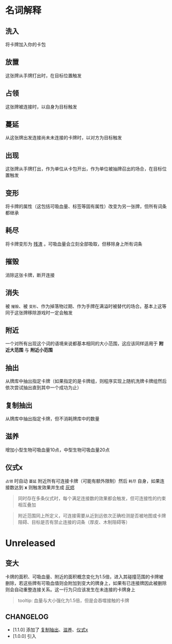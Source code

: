 # 名词解释

## 洗入

将卡牌加入你的卡包

## 放置

这张牌从手牌打出时，在目标位置触发

## 占领

这张牌被连接时，以自身为目标触发

## 蔓延

从这张牌出发连接尚未未连接的卡牌时，以对方为目标触发

## 出现

这张牌从手牌打出，作为单位从卡包开出，作为单位被抽牌召出的场合，在目标位置触发

## 变形

将卡牌的属性（这包括可吸血量、标签等固有属性）改变为另一张牌，但所有词条都继承

## 耗尽

将卡牌变形为 [残渣](卡牌/残渣.md) 。可吸血量会立刻全部吸取，但移除身上所有词条

## 摧毁

消除这张卡牌，断开连接

## 消失

被 `摧毁`、被 `变形`、作为掉落物过期、作为手牌在满溢时被替代的场合。基本上这等同于这张牌移除游戏时一定会触发

## 附近

一个对所有出现这个词的语境来说都基本相同的大小范围，这应该同样适用于 **附近大范围** 与 **附近小范围**

## 抽出

从牌库中抽出指定卡牌（如果指定的是卡牌组，则程序实现上随机洗牌卡牌组然后依次尝试抽出直到其中一个成功为止）

## 复制抽出

从牌库中抽出指定卡牌，但不消耗牌库中的数量

## 滋养

增加小型生物可吸血量10点，中型生物可吸血量20点

## 仪式x

`占领` 时自动 `蔓延` 附近所有可连接卡牌（可能有额外限制）然后 `耗尽` 自身，如果连接数达到 **x** 则触发效果并生成 [灰烬](卡牌/灰烬.md)

> 同时存在多条仪式时，每个满足连接数的效果都会触发，但可连接性的约束相互叠加

> 附近范围同上所定义，可连接需要从近到远依次正确检测是否被地图或卡牌阻碍、目标是否有禁止连接的词条（厚皮、木制阻碍等）

# Unreleased

## 变大

卡牌的面积、可吸血量、附近的面积概念变化为1.5倍，进入其碰撞范围的卡牌被删除，若这些牌有可吸血值则会附加到变大的牌身上，如果有已连接牌因此被删除则会自动重整连接关系。这一行为只应该发生在未连接的卡牌身上

> tooltip: 血量与大小强化为1.5倍，但是会吞噬接触的卡牌

## CHANGELOG

- [1.1.0] 添加了 [复制抽出](#复制抽出)、[滋养](#滋养)、[仪式x](#仪式x)
- [1.0.0] 引入
